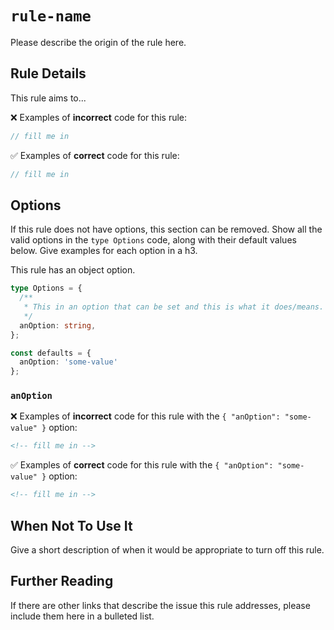 # `rule-name`

Please describe the origin of the rule here.

## Rule Details

This rule aims to...

:x: Examples of **incorrect** code for this rule:

```js
// fill me in
```

:white_check_mark: Examples of **correct** code for this rule:

```js
// fill me in
```

## Options

If this rule does not have options, this section can be removed. Show all the valid options in the `type Options` code, along with their default values below. Give examples for each option in a h3.

This rule has an object option.

```ts
type Options = {
  /**
   * This in an option that can be set and this is what it does/means.
   */
  anOption: string,
};

const defaults = {
  anOption: 'some-value'
};
```

### `anOption`

:x: Examples of **incorrect** code for this rule with the `{ "anOption": "some-value" }` option:

```html
<!-- fill me in -->
```

:white_check_mark: Examples of **correct** code for this rule with the `{ "anOption": "some-value" }` option:

```html
<!-- fill me in -->
```

## When Not To Use It

Give a short description of when it would be appropriate to turn off this rule.

## Further Reading

If there are other links that describe the issue this rule addresses, please include them here in a bulleted list.
